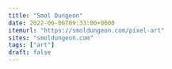 ```yaml
---
title: "Smol Dungeon"
date: 2022-06-06T09:33:00+0000
itemurl: "https://smoldungeon.com/pixel-art"
sites: "smoldungeon.com"
tags: ["art"]
draft: false
---
```

